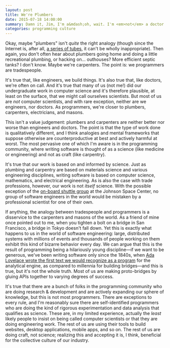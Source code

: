 ```yaml
---
layout: post
title: We're Plumbers
date: 2015-07-18 14:00:00
summary: Damn it, Jim, I'm a&mdash;oh, wait. I'm <em>not</em> a doctor.
categories: programming culture
---
```


Okay, maybe "plumbers" isn't _quite_ the right analogy (though since the Internet is, after all, [a series of tubes](https://en.wikipedia.org/wiki/Series_of_tubes), it can't be wholly inappropriate). Then again, you don't often hear about plumbers going home and doing a little recreational plumbing, or hacking on&hellip; outhouses? More efficient septic tanks? I don't know. Maybe we're carpenters. The point is: we programmers are tradespeople.

It's true that, like engineers, we build things. It's also true that, like doctors, we're often on call. And it's true that many of us (not me!) did our undergraduate work in computer science and it's therefore plausible, at least on the surface, that we might call ourselves scientists. But most of us are _not_ computer scientists, and with rare exception, neither are we engineers, nor doctors. As programmers, we're closer to plumbers, carpenters, electricians, and masons.

This isn't a value judgement: plumbers and carpenters are neither better nor worse than engineers and doctors. The point is that the type of work done is qualitatively different, and I think analogies and mental frameworks that suppose otherwise are counterproductive at best and actively harmful at worst. The most pervasive one of which I'm aware is in the programming community, where writing software is thought of as a science (like medicine or engineering) and not as craft (like carpentry).

It's true that our work is based on and informed by science. Just as plumbing and carpentry are based on materials science and various engineering disciplines, writing software is based on computer science, mathematics, and electrical engineering. As is also the case with trade professions, however, our work is not _itself_ science. With the possible exception of the [on-board shuttle group](http://www.fastcompany.com/28121/they-write-right-stuff) at the Johnson Space Center, no group of software engineers in the world would be mistaken by a professional scientist for one of their own.

If anything, the analogy between tradespeople and programmers is a disservice to the carpenters and masons of the world. As a friend of mine once pointed out to me, when you tighten a bolt on a bridge in San Francisco, a bridge in Tokyo doesn't fall down. Yet this is exactly what happens to us in the world of software engineering: large, distributed systems with millions of events and thousands of people working on them exhibit this kind of bizarre behavior every day. We can argue that this is the result of programming being a hilariously young discipline&mdash;if we want to be generous, we've been writing software only since the 1840s, when [Ada Lovelace wrote the first text we would recognize as a program](https://en.wikipedia.org/wiki/Ada_Lovelace#First_computer_program) for the analytical engine, as compared to millennia for building bridges&mdash;and this is true, but it's not the whole truth. Most of us are making proto-bridges by gluing APIs together to varying degrees of success.

It's true that there are a bunch of folks in the programming community who are doing research &amp; development and are actively expanding our sphere of knowledge, but this is not most programmers. There are exceptions to every rule, and I'm reasonably sure there are self-identified programmers who are doing the kind of rigorous experimentation and data analysis that qualifies as science. These are, in my limited experience, actually the _least_ likely people to insist on being called computer scientists or that they are doing engineering work. The rest of us are using their tools to build websites, desktop applications, mobile apps, and so on. The rest of us are doing craft, not science; realizing this and accepting it is, I think, beneficial for the collective culture of our industry.
